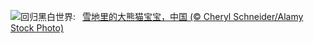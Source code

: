 ![](https://www.bing.com/th?id=OHR.PandaSnow_ZH-CN5981854301_UHD.jpg&w=1000)回归黑白世界:&nbsp;&ensp;[雪地里的大熊猫宝宝，中国 (© Cheryl Schneider/Alamy Stock Photo)](https://www.bing.com/th?id=OHR.PandaSnow_ZH-CN5981854301_UHD.jpg)
<br><br/>
